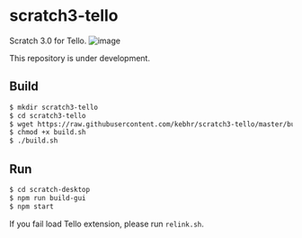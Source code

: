 # scratch3-tello
Scratch 3.0 for Tello.
![image](https://user-images.githubusercontent.com/42484226/74595154-93dda080-5081-11ea-8ef0-59eec11274d3.png)

This repository is under development.

## Build
```bash
$ mkdir scratch3-tello
$ cd scratch3-tello
$ wget https://raw.githubusercontent.com/kebhr/scratch3-tello/master/build.sh
$ chmod +x build.sh
$ ./build.sh
```

## Run
```bash
$ cd scratch-desktop
$ npm run build-gui
$ npm start
```

If you fail load Tello extension, please run `relink.sh`.
